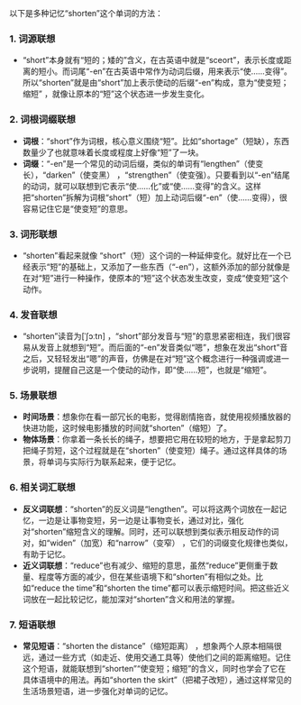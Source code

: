 以下是多种记忆“shorten”这个单词的方法：

### 1. 词源联想
 - “short”本身就有“短的；矮的”含义，在古英语中就是“sceort”，表示长度或距离的短小。而词尾“-en”在古英语中常作为动词后缀，用来表示“使……变得”。所以“shorten”就是由“short”加上表示使动的后缀“-en”构成，意为“使变短；缩短” ，就像让原本的“短”这个状态进一步发生变化。

### 2. 词根词缀联想
 - **词根**：“short”作为词根，核心意义围绕“短”。比如“shortage”（短缺），东西数量少了也就意味着长度或程度上好像“短”了一块。
 - **词缀**：“-en”是一个常见的动词后缀，类似的单词有“lengthen”（使变长），“darken”（使变黑） ，“strengthen”（使变强）。只要看到以“-en”结尾的动词，就可以联想到它表示“使……化”或“使……变得”的含义。这样把“shorten”拆解为词根“short”（短）加上动词后缀“-en”（使……变得），很容易记住它是“使变短”的意思。

### 3. 词形联想
 - “shorten”看起来就像 “short”（短）这个词的一种延伸变化。就好比在一个已经表示“短”的基础上，又添加了一些东西（“-en”），这额外添加的部分就像是在对“短”进行一种操作，使原本的“短”这个状态发生改变，变成“使变短”这个动作。

### 4. 发音联想
 - “shorten”读音为[ˈʃɔːtn] ，“short”部分发音与“短”的意思紧密相连，我们很容易从发音上就想到“短”。而后面的“-en”发音类似“嗯”，想象在发出“short”音之后，又轻轻发出“嗯”的声音，仿佛是在对“短”这个概念进行一种强调或进一步说明，提醒自己这是一个使动的动作，即“使……短”，也就是“缩短”。

### 5. 场景联想
 - **时间场景**：想象你在看一部冗长的电影，觉得剧情拖沓，就使用视频播放器的快进功能，这时候电影播放的时间就“shorten”（缩短）了。
 - **物体场景**：你拿着一条长长的绳子，想要把它用在较短的地方，于是拿起剪刀把绳子剪短，这个过程就是在“shorten”（使变短）绳子。通过这样具体的场景，将单词与实际行为联系起来，便于记忆。

### 6. 相关词汇联想
 - **反义词联想**：“shorten”的反义词是“lengthen”。可以将这两个词放在一起记忆，一边是让事物变短，另一边是让事物变长，通过对比，强化对“shorten”缩短含义的理解。同时，还可以联想到类似表示相反动作的词对，如“widen”（加宽）和“narrow”（变窄） ，它们的词缀变化规律也类似，有助于记忆。
 - **近义词联想**：“reduce”也有减少、缩短的意思，虽然“reduce”更侧重于数量、程度等方面的减少，但在某些语境下和“shorten”有相似之处。比如“reduce the time”和“shorten the time”都可以表示缩短时间。把这些近义词放在一起比较记忆，能加深对“shorten”含义和用法的掌握。

### 7. 短语联想
 - **常见短语**：“shorten the distance”（缩短距离） ，想象两个人原本相隔很远，通过一些方式（如走近、使用交通工具等）使他们之间的距离缩短。记住这个短语，就能联想到“shorten”“使变短；缩短”的含义，同时也学会了它在具体语境中的用法。再如“shorten the skirt”（把裙子改短），通过这样常见的生活场景短语，进一步强化对单词的记忆。 